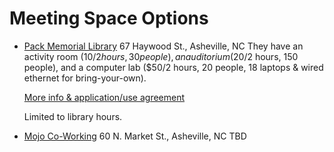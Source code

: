 # Meeting Space Options

* [Pack Memorial Library](http://www.buncombecounty.org/governing/depts/library/locations_pack.aspx) 67 Haywood St., Asheville, NC
  They have an activity room ($10/2 hours, 30 people), an auditorium ($20/2 hours, 150 people), and a computer lab ($50/2 hours, 20 people, 18 laptops & wired ethernet for bring-your-own).

  [More info & application/use agreement](./PackMemorialLibraryMeetingRooms.pdf)

  Limited to library hours.

* [Mojo Co-Working](http://www.mojocoworking.com/en) 60 N. Market St., Asheville, NC
  TBD
